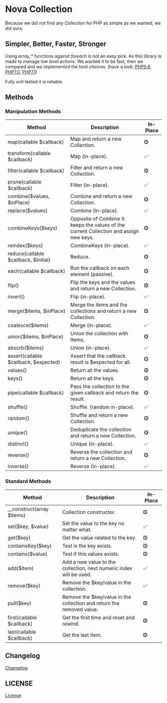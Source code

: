 # Nova Collection

Because we did not find any *Collection* for PHP as simple as we wanted, we did ours.

## Simpler, Better, Faster, Stronger

Using *array_** functions against *foreach* is not an easy pick. As this library is made to manage low level actions.
We wanted it to be fast, then we compared and we implemented the best choices. (have a look: [PHP5.6](http://i.imgur.com/cmi3K68.png), [PHP7.0](http://i.imgur.com/CSsZSgm.png), [PHP7.1](http://i.imgur.com/hmvg4EZ.png))

Fully unit tested it is reliable.

## Methods

### Manipulation Methods

| Method                                 | Description                                                                            | In-Place                      |
|----------------------------------------|----------------------------------------------------------------------------------------|-------------------------------|
| map(callable $callback)                | Map and return a new Collection.                                                       | :negative_squared_cross_mark: |
| transform(callable $callback)          | Map (in-place).                                                                        | :white_check_mark:            |
| filter(callable $callback)             | Filter and return a new Collection.                                                    | :negative_squared_cross_mark: |
| prune(callable $callback)              | Filter (in-place).                                                                     | :white_check_mark:            |
| combine($values,  $inPlace)            | Combine and return a new Collection.                                                   | :negative_squared_cross_mark: |
| replace($values)                       | Combine (in-place).                                                                    | :white_check_mark:            |
| combineKeys($keys)                     | Opposite of Combine It keeps the values of the current Collection and assign new keys. | :negative_squared_cross_mark: |
| reindex($keys)                         | CombineKeys (in-place).                                                                | :white_check_mark:            |
| reduce(callable $callback,  $initial)  | Reduce.                                                                                | :negative_squared_cross_mark: |
| each(callable $callback)               | Run the callback on each element (passive).                                            | :negative_squared_cross_mark: |
| flip()                                 | Flip the keys and the values and return a new Collection.                              | :negative_squared_cross_mark: |
| invert()                               | Flip (in-place).                                                                       | :white_check_mark:            |
| merge($items,  $inPlace)               | Merge the items and the collections and return a new Collection.                       | :negative_squared_cross_mark: |
| coalesce($items)                       | Merge (in-place).                                                                      | :white_check_mark:            |
| union($items,  $inPlace)               | Union the collection with Items.                                                       | :negative_squared_cross_mark: |
| absorb($items)                         | Union (in-place).                                                                      | :white_check_mark:            |
| assert(callable $callback,  $expected) | Assert that the callback result is $expected for all.                                  | :negative_squared_cross_mark: |
| values()                               | Return all the values.                                                                 | :negative_squared_cross_mark: |
| keys()                                 | Return all the keys.                                                                   | :negative_squared_cross_mark: |
| pipe(callable $callback)               | Pass the collection to the given callback and return the result.                       | :negative_squared_cross_mark: |
| shuffle()                              | Shuffle. (random in-place).                                                            | :white_check_mark:            |
| random()                               | Shuffle and return a new Collection.                                                   | :negative_squared_cross_mark: |
| unique()                               | Deduplicate the collection and return a new Collection.                                | :negative_squared_cross_mark: |
| distinct()                             | Unique (in-place).                                                                     | :white_check_mark:            |
| reverse()                              | Reverse the collection and return a new Collection.                                    | :negative_squared_cross_mark: |
| inverse()                              | Reverse (in-place).                                                                    | :white_check_mark:            |

### Standard Methods

| Method                                 | Description                                                                            | In-Place                      |
|----------------------------------------|----------------------------------------------------------------------------------------|-------------------------------|
| __construct(array $items)              | Collection constructor.                                                                | :negative_squared_cross_mark: |
| set($key,  $value)                     | Set the value to the key no matter what.                                               | :white_check_mark:            |
| get($key)                              | Get the value related to the key.                                                      | :negative_squared_cross_mark: |
| containsKey($key)                      | Test is the key exists.                                                                | :negative_squared_cross_mark: |
| contains($value)                       | Test if this values exists.                                                            | :negative_squared_cross_mark: |
| add($item)                             | Add a new value to the collection, next numeric index will be used.                    | :white_check_mark:            |
| remove($key)                           | Remove the $key/value in the collection.                                               | :white_check_mark:            |
| pull($key)                             | Remove the $key/value in the collection and return the removed value.                  | :negative_squared_cross_mark: |
| first(callable $callback)              | Get the first time and reset and rewind.                                               |:negative_squared_cross_mark:  |
| last(callable $callback)               | Get the last item.                                                                     |:negative_squared_cross_mark:  |

## Changelog

[Changelog](doc/CHANGELOG.md)


## LICENSE

[License](LICENSE)
